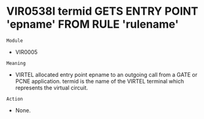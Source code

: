 # VIR0538I termid GETS ENTRY POINT 'epname' FROM RULE 'rulename'

`Module`
- VIR0005

`Meaning`
- VIRTEL allocated entry point epname to an outgoing call from a GATE or PCNE application. termid is the name of the VIRTEL terminal which represents the virtual circuit.

`Action`
- None.
